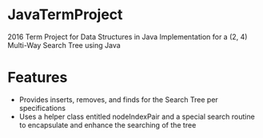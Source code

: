 # JavaTermProject
2016 Term Project for Data Structures in Java
Implementation for a (2, 4) Multi-Way Search Tree using Java

# Features
- Provides inserts, removes, and finds for the Search Tree per specifications
- Uses a helper class entitled nodeIndexPair and a special search routine to encapsulate and enhance the searching of the tree
